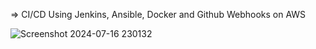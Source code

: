 => CI/CD Using Jenkins, Ansible, Docker and Github Webhooks on AWS

![Screenshot 2024-07-16 230132](https://github.com/user-attachments/assets/72f035ba-3020-49c4-a488-d07176a4a1b2)
